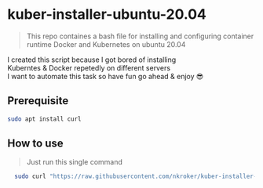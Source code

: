 # kuber-installer-ubuntu-20.04
> This repo containes a bash file for installing  and configuring container runtime Docker and Kubernetes on ubuntu 20.04

I created this script because I got bored of installing <br> Kuberntes & Docker repetedly on different servers <br> I want to automate this task so have fun go ahead & enjoy 😎

## Prerequisite
```bash
sudo apt install curl
```
## How to use
 > Just run this single command

```bash
  sudo curl "https://raw.githubusercontent.com/nkroker/kuber-installer-ubuntu-20.04/master/installer.sh" | bash
```
